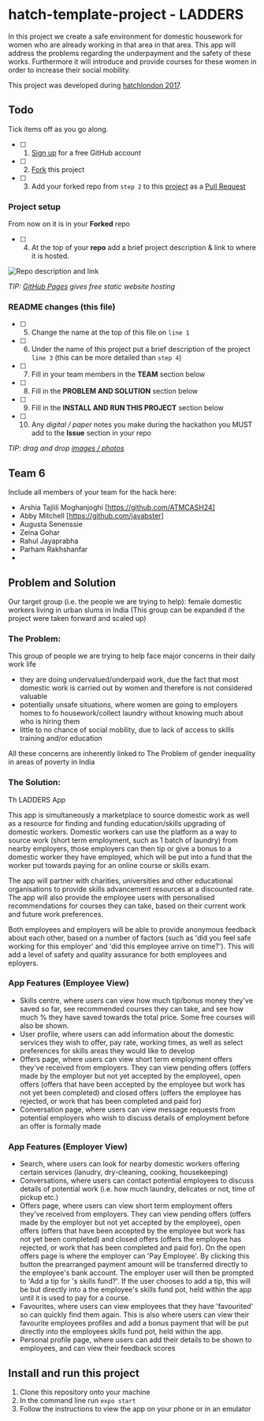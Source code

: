 # hatch-template-project - LADDERS

In this project we create a safe environment for domestic housework for women who are already working in that area in that area. This app will address the problems regarding the underpayment and the safety of these works. Furthermore it will introduce and provide courses for these women in order to increase their social mobility. 

This project was developed during [hatchlondon 2017](http://hatchlondon.io).

## Todo

Tick items off as you go along.

- [ ] 1. [Sign up](https://help.github.com/articles/signing-up-for-a-new-github-account/) for a free GitHub account
- [ ] 2. [Fork](https://help.github.com/articles/fork-a-repo/) this project
- [ ] 3. Add your forked repo from `step 2` to this [project](https://github.com/SheCanCodeHQ/hatchlondon-2017-projects) as a [Pull Request](https://help.github.com/articles/about-pull-requests/)

### Project setup

From now on it is in your **Forked** repo

- [ ] 4. At the top of your **repo** add a brief project description & link to where it is hosted.

![Repo description and link](https://user-images.githubusercontent.com/624760/33160443-57e86a96-d014-11e7-8488-52592fc69a81.png)

*TIP: [GitHub Pages](https://pages.github.com) gives free static website hosting*

### README changes (this file)

- [ ] 5. Change the name at the top of this file on `line 1`
- [ ] 6. Under the name of this project put a brief description of the project `line 3` (this can be more detailed than `step 4`)
- [ ] 7. Fill in your team members in the **TEAM** section below
- [ ] 8. Fill in the **PROBLEM AND SOLUTION** section below
- [ ] 9. Fill in the **INSTALL AND RUN THIS PROJECT** section below
- [ ] 10. Any *digital / paper* notes you make during the hackathon you MUST add to the **Issue** section in your repo

*TIP: drag and drop [images / photos](https://help.github.com/articles/file-attachments-on-issues-and-pull-requests/)*

## Team 6

Include all members of your team for the hack here:

* Arshia Tajlili Moghanjoghi [https://github.com/ATMCASH24] 
* Abby Mitchell [https://github.com/javabster] 
* Augusta Senenssie
* Zeina Gohar
* Rahul Jayaprabha
* Parham Rakhshanfar
* 

## Problem and Solution

Our target group (i.e. the people we are trying to help): female domestic workers living in urban slums in India
(This group can be expanded if the project were taken forward and scaled up)

### The Problem:
This group of people we are trying to help face major concerns in their daily work life
- they are doing undervalued/underpaid work, due the fact that most domestic work is carried out by women and therefore is not considered valuable
- potentially unsafe situations, where women are going to employers homes to fo housework/collect laundry without knowing much about who is hiring them
- little to no chance of social mobility, due to lack of access to skills training and/or education

All these concerns are inherently linked to The Problem of gender inequality in areas of poverty in India

### The Solution:
Th LADDERS App

This app is simultaneously a marketplace to source domestic work as well as a resource for finding and funding education/skills upgrading of domestic workers. Domestic workers can use the platform as a way to source work (short term employment, such as 1 batch of laundry) from nearby employers, those employers can then tip or give a bonus to a domestic worker they have employed, which will be put into a fund that the worker put towards paying for an online course or skills exam.

The app will partner with charities, universities and other educational organisations to provide skills advancement resources at a discounted rate. The app will also provide the employee users with personalised recommendations for courses they can take, based on their current work and future work preferences.

Both employees and employers will be able to provide anonymous feedback about each other, based on a number of factors (such as 'did you feel safe working for this employer' and 'did this employee arrive on time?'). This will add a level of safety and quality assurance for both employees and eployers.

### App Features (Employee View)
- Skills centre, where users can view how much tip/bonus money they've saved so far, see recommended courses they can take, and see how much % they have saved towards the total price. Some free courses will also be shown.
- User profile, where users can add information about the domestic services they wish to offer, pay rate, working times, as well as select preferences for skills areas they would like to develop
- Offers page, where users can view short term employment offers they've received from employers. They can view pending offers (offers made by the employer but not yet accepted by the employee), open offers (offers that have been accepted by the employee but work has not yet been completed) and closed offers (offers the employee has rejected, or work that has been completed and paid for)
- Conversation page, where users can view message requests from potential employers who wish to discuss details of employment before an offer is formally made

### App Features (Employer View)
- Search, where users can look for nearby domestic workers offering certain services (lanudry, dry-cleaning, cooking, housekeeping)
- Conversations, where users can contact potential employees to discuss details of potential work (i.e. how much laundry, delicates or not, time of pickup etc.)
- Offers page, where users can view short term employment offers they've received from employers. They can view pending offers (offers made by the employer but not yet accepted by the employee), open offers (offers that have been accepted by the employee but work has not yet been completed) and closed offers (offers the employee has rejected, or work that has been completed and paid for). On the open offers page is where the employer can 'Pay Employee'. By clicking this button the prearranged payment amount will be transferred directly to the employee's bank account. The employer user will then be prompted to 'Add a tip for <worker name>'s skills fund?'. If the user chooses to add a tip, this will be but directly into a the employee's skills fund pot, held within the app until it is used to pay for a course.
- Favourites, where users can view employees that they have 'favourited' so can quickly find them again. This is also where users can view their favourite employees profiles and add a bonus payment that will be put directly into the employees skills fund pot, held within the app.
- Personal profile page, where users can add their details to be shown to employees, and can view their feedback scores
  
  

## Install and run this project
1. Clone this repository onto your machine
2. In the command line run `expo start`
3. Follow the instructions to view the app on your phone or in an emulator
